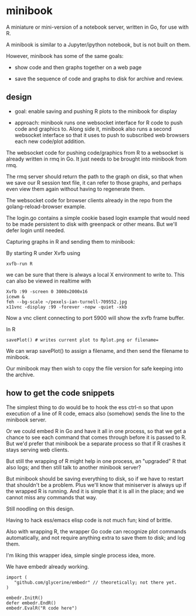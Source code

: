 minibook
========

A miniature or mini-version of a notebook server, 
written in Go, for use with R.

A minibook is similar to a Jupyter/ipython notebook, but 
is not built on them.

However, minibook has some of the same goals:

* show code and then graphs together on a web page

* save the sequence of code and graphs to disk for archive and review.

design
------

* goal: enable saving and pushing R plots to the minibook for
  display

* approach: minibook runs one websocket interface for R code to
   push code and graphics to. Along side it, minibook also runs a second
   websocket interface so that it uses to push to subscribed web browsers 
   each new code/plot addition.
   
The websocket code for pushing code/graphics from R to a 
websocket is already written in rmq in Go. It just
needs to be brought into minibook from rmq.

The rmq server should return the path to the graph on disk,
so that when we save our R session text file, it can refer
to those graphs, and perhaps even view them again without
having to regenerate them.

The websocket code for browser clients already in the repo
from the golang-reload-browser example.

The login.go contains a simple cookie based login example
that would need to be made persistent to disk with
greenpack or other means. But we'll defer login until needed.

Capturing graphs in R and sending them to minibook:

By starting R under Xvfb using

~~~
xvfb-run R
~~~

we can be sure that there is always a local X environment
to write to. This can also be viewed in realtime with

~~~
Xvfb :99 -screen 0 3000x2000x16
icewm &
feh --bg-scale ~/pexels-ian-turnell-709552.jpg
x11vnc -display :99 -forever -nopw -quiet -xkb
~~~

Now a vnc client connecting to port 5900 will
show the xvfb frame buffer.

In R
~~~
savePlot() # writes current plot to Rplot.png or filename=
~~~

We can wrap savePlot() to assign a filename,
and then send the filename to minibook.

Our minibook may then wish to copy the file
version for safe keeping into the archive.

how to get the code snippets
----------------------------

The simplest thing to do would be to hook
the ess ctrl-n so that upon execution
of a line of R code, emacs also (somehow)
sends the line to the minibook server.

Or we could embed R in Go and have it all in
one process, so that we get a chance to
see each command that comes through before
it is passed to R. But we'd prefer that 
minibook be a separate process so that if
R crashes it stays serving web clients.

But still the wrapping of R might help in one
process, an "upgraded" R that also logs; and
then still talk to another minibook server?

But minibook should be saving everything to disk,
so if we have to restart that shouldn't be
a problem. Plus we'll know that miniserver is
always up if the wrapped R is running. And
it is simple that it is all in the place; and
we cannot miss any commands that way.

Still noodling on this design. 

Having to hack ess/emacs elisp code is not
much fun; kind of brittle.

Also with wrapping R, the wrapper Go code
can recognize plot commands automatically,
and not require anything extra to 
save them to disk; and log them.

I'm liking this wrapper idea, simple single
process idea, more.

We have embedr already working.

~~~
import (
   "github.com/glycerine/embedr" // theoretically; not there yet.
)

embedr.InitR()
defer embedr.EndR()
embedr.EvalR("R code here")

~~~



